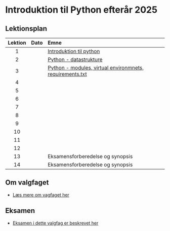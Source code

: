 # Introduktion til Python efterår 2025    

## Lektionsplan

| Lektion |    Dato    |       Emne                            |
|:-----:|:---------:|:----------------------------------------------------------|
|    1    |            | [Introduktion til python](lessons/ses1.md)                |
|    2    |            | [Python - datastrukture](lessons/_ses2.md)                 |
|    3    |            | [Python - modules, virtual environmnets, requirements.txt](lessons/_ses3.md)|
|    4    |            | [](lessons/ses4.md)|
|    5    |            | [](lessons/ses5.md)|
|    6    |            | [](lessons/ses6.md)|
|    7    |            | [](lessons/ses7.md)           |
|    8    |            | [](lessons/ses8.md)|
|    9    |            | [](lessons/ses9.md)|
|   10    |            | [](lessons/ses10.md) |
|   11    |            | [](lessons/ses11.md) |
|   12    |            | [](lessons/ses12.md) |
|   13    |            | Eksamensforberedelse og synopsis |
|   14    |            | Eksamensforberedelse og synopsis |

## Om valgfaget
* [Læs mere om vagfaget her](formalia/about_this_elective.md)

## Eksamen
* [Eksamen i dette valgfag er beskrevet her](formalia/exam.md)
